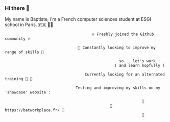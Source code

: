 ### Hi there 👋

My name is Baptiste, i'm a French computer sciences student at ESGI school in Paris. 🇫🇷 👨‍🎓

                                          🔥 Freshly joined the Github community 🔥 
                                          
                                    🎨 Constantly looking to improve my range of skills 🎨 
                                       
                                                      so... let's work ! 
                                                    ( and learn hopfully )
                                          
                                       Currently looking for an alternated training 👀 👀
                                                    
                                   Testing and improving my skills on my 'showcase' website : 
                                                                
                                                                📸
                                                  📸 https://batworkplace.fr/ 📸
                                                                📸
